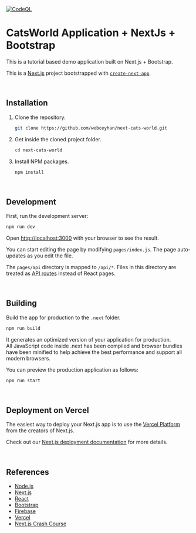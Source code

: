 <!-- AUTOMATION BADGES -->

[![CodeQL](https://github.com/webceyhan/next-cats-world/actions/workflows/codeql-analysis.yml/badge.svg)](https://github.com/webceyhan/next-cats-world/actions/workflows/codeql-analysis.yml)

# CatsWorld Application + NextJs + Bootstrap

This is a tutorial based demo application built on Next.js + Bootstrap.

This is a [Next.js](https://nextjs.org/) project bootstrapped with [`create-next-app`](https://github.com/vercel/next.js/tree/canary/packages/create-next-app).

<br>
<!-- INSTALLATION //////////////////////////////////////////////////////// -->

## Installation

1. Clone the repository.
    ```sh
    git clone https://github.com/webceyhan/next-cats-world.git
    ```
2. Get inside the cloned project folder.
    ```sh
    cd next-cats-world
    ```
3. Install NPM packages.
    ```sh
    npm install
    ```

<br>
<!-- DEVELOPMENT ///////////////////////////////////////////////////////// -->

## Development

First, run the development server:

```bash
npm run dev
```

Open [http://localhost:3000](http://localhost:3000) with your browser to see the result.

You can start editing the page by modifying `pages/index.js`. The page auto-updates as you edit the file.

The `pages/api` directory is mapped to `/api/*`. Files in this directory are treated as [API routes](https://nextjs.org/docs/api-routes/introduction) instead of React pages.

<br>
<!-- BUILDING //////////////////////////////////////////////////////////// -->

## Building

Build the app for production to the `.next` folder.

```sh
npm run build
```

It generates an optimized version of your application for production.\
All JavaScript code inside .next has been compiled and browser bundles have been minified to help achieve the best performance and support all modern browsers.

You can preview the production application as follows:

```sh
npm run start
```

<br>
<!-- DEPLOYMENT ////////////////////////////////////////////////////////// -->

## Deployment on Vercel

The easiest way to deploy your Next.js app is to use the [Vercel Platform](https://vercel.com/new?utm_medium=default-template&filter=next.js&utm_source=create-next-app&utm_campaign=create-next-app-readme) from the creators of Next.js.

Check out our [Next.js deployment documentation](https://nextjs.org/docs/deployment) for more details.

<br>
<!-- REFERENCES ////////////////////////////////////////////////////////// -->

## References

-   [Node.js](https://nodejs.dev/)
-   [Next.js](https://nextjs.org/)
-   [React](https://reactjs.org/)
-   [Bootstrap](https://getbootstrap.com/)
-   [Firebase](https://firebase.google.com/)
-   [Vercel](https://vercel.com/)
-   [Next.js Crash Course](https://www.youtube.com/watch?v=6HTs8HtZMt0&t=1297s)

